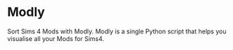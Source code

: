 # Modly
Sort Sims 4 Mods with Modly. Modly is a single Python script that helps you visualise all your Mods for Sims4.
